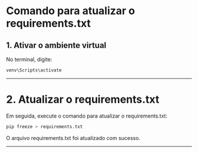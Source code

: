 # Comando para atualizar o requirements.txt

## 1. Ativar o ambiente virtual

No terminal, digite:

```bash
venv\Scripts\activate
```

---

# 2. Atualizar o requirements.txt

Em seguida, execute o comando para atualizar o requirements.txt:

```bash
pip freeze > requirements.txt
```

O arquivo requirements.txt foi atualizado com sucesso.

---